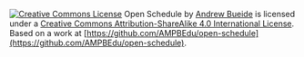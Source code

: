 [![Creative Commons License](https://i.creativecommons.org/l/by-sa/4.0/88x31.png)](http://creativecommons.org/licenses/by-sa/4.0/)
<span xmlns:dct="http://purl.org/dc/terms/" href="http://purl.org/dc/dcmitype/Text" property="dct:title" rel="dct:type">Open Schedule</span> by [Andrew Bueide](https://github.com/AMPBEdu/) is licensed under a [Creative Commons Attribution-ShareAlike 4.0 International License](http://creativecommons.org/licenses/by-sa/4.0/).  
Based on a work at [https://github.com/AMPBEdu/open-schedule](https://github.com/AMPBEdu/open-schedule).
